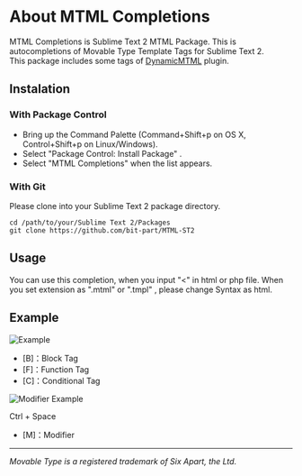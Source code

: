 # About MTML Completions 

MTML Completions is Sublime Text 2 MTML Package. This is autocompletions of Movable Type Template Tags for Sublime Text 2.  
This package includes some tags of [DynamicMTML](https://github.com/movabletype/DynamicMTML) plugin.

## Instalation

### With Package Control

* Bring up the Command Palette (Command+Shift+p on OS X, Control+Shift+p on Linux/Windows).
* Select "Package Control: Install Package" .
* Select "MTML Completions" when the list appears.

### With Git

Please clone into your Sublime Text 2 package directory.

```
cd /path/to/your/Sublime Text 2/Packages
git clone https://github.com/bit-part/MTML-ST2
```

## Usage

You can use this completion, when you input "<" in html or php file.
When you set extension as ".mtml" or ".tmpl" , please change Syntax as html.

## Example

![Example](http://bit-part.github.com/data/img_mtml-st2.png)

* [B]：Block Tag
* [F]：Function Tag
* [C]：Conditional Tag

![Modifier Example](http://bit-part.github.com/data/img_mtml-st2_modifier.png)

Ctrl + Space

* [M]：Modifier

---

_Movable Type is a registered trademark of Six Apart, the Ltd._
